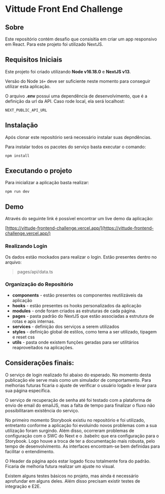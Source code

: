 # Vittude Front End Challenge

## Sobre

Este repositório contém desafio que consisitia em criar um app responsivo em React. Para este projeto foi utilizado NextJS.

## Requisitos Iniciais

Este projeto foi criado utilizando **Node v16.18.0** e **NextJS v13**.

Versão do Node `16+` deve ser suficiente neste momento para conseguir utilizar esta aplicação.

O arquivo **.env** possui uma dependência de desenvolvimento, que é a definição da url da API. Caso rode local, ela será localhost:

```
NEXT_PUBLIC_API_URL
```

## Instalação

Após clonar este repositório será necessário instalar suas depndências.

Para instalar todos os pacotes do serviço basta executar o comando:

```
npm install
```

## Executando o projeto

Para inicializar a aplicação basta realizar:

```
npm run dev
```

## Demo

Através do seguinte link é possível encontrar um live demo da aplicação:

[https://vittude-frontend-challenge.vercel.app/](https://vittude-frontend-challenge.vercel.app/)

### Realizando Login

Os dados estão mockados para realizar o login. Estão presentes dentro no arquivo:

> pages/api/data.ts

### Organização do Repositório

- **components** - estão presentes os componentes reutilizáveis da aplicação
- **hooks** - estão presentes os hooks personalizados da aplicação
- **modules** - onde foram criados as estruturas de cada página.
- **pages** - pasta padrão do NextJS que estão associadas a estrutura de rotas e apis internas.
- **services** - definição dos serviços a serem utilizados
- **styles** - definição global de estilos, como tema a ser utilizado, tipagem e reset css
- **utils** - pasta onde existem funções geradas para ser utilitários reaproveitados na aplicações.

## Considerações finais:

O serviço de login realizado foi abaixo do esperado. No momento desta publicação ele serve mais como um simulador de comportamento. Para melhorias futuras ficaria o ajuste de verificar o usuário logado e levar para sua página específica.

O serviço de recuperação de senha até foi testado com a plataforma de envio de email do emailJS, mas a falta de tempo para finalizar o fluxo não possibilitaram existência do serviço.

No primeiro momento Storybook existiu no repositório e foi utilizado, entretanto conforme a aplicação foi evoluindo novos problemas com a sua utilização foram surgindo. Além disso, ocorreram problemas de configuração com o SWC do Next e o .babelrc que era configuração para o Storybook. Logo houve a troca de ter a documentação mais robusta, pelo tempo de desenvolvimento. As interfaces encontram-se bem definidas para facilitar o entendimento.

O Header da página após estar logado ficou totalmente fora do padrão. Ficaria de melhoria futura realizar um ajuste no visual.

Existem alguns testes básicos no projeto, mas ainda é necessário aprofundar em alguns deles. Além disso precisam existir testes de integração e E2E.
